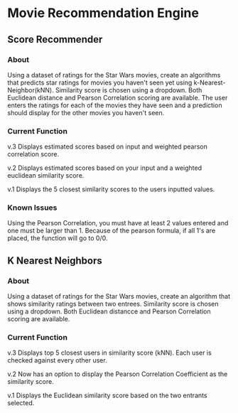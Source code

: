 # Movie Recommendation Engine

## Score Recommender

### About
Using a dataset of ratings for the Star Wars movies, create an algorithms that predicts star ratings for movies you haven't seen yet using k-Nearest-Neighbor(kNN). Similarity score is chosen using a dropdown. Both Euclidean distance and Pearson Correlation scoring are available. The user enters the ratings for each of the movies they have seen and a prediction should display for the other movies you haven't seen.

### Current Function
v.3 Displays estimated scores based on input and weighted pearson correlation score.

v.2 Displays estimated scores based on your input and a weighted euclidean similarity score.

v.1 Displays the 5 closest similarity scores to the users inputted values.

### Known Issues
Using the Pearson Correlation, you must have at least 2 values entered and one must be larger than 1. Because of the pearson formula, if all 1's are placed, the function will go to 0/0.

## K Nearest Neighbors

### About
Using a dataset of ratings for the Star Wars movies, create an algorithm that shows similarity ratings between two entrees. Similarity score is chosen using a dropdown. Both Euclidean distancce and Pearson Correlation scoring are available.


### Current Function
v.3 Displays top 5 closest users in similarity score (kNN). Each user is checked against every other user.

v.2 Now has an option to display the Pearson Correlation Coefficient as the similarity score.

v.1 Displays the Euclidean similarity score based on the two entrants selected.
